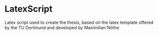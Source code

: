# LatexScript
Latex script used to create the thesis, based on the latex template offered by the TU Dortmund and developed by Maximilian Nöthe
